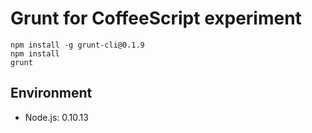 # Grunt for CoffeeScript experiment

```
npm install -g grunt-cli@0.1.9
npm install
grunt
```

## Environment

* Node.js: 0.10.13
